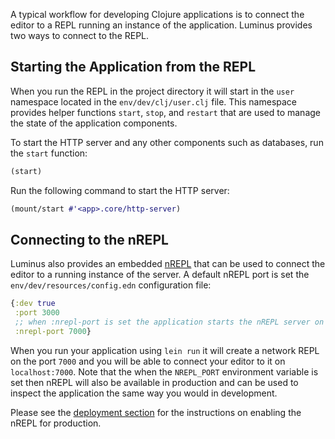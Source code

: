 A typical workflow for developing Clojure applications is to connect the editor to a REPL running an instance
of the application. Luminus provides two ways to connect to the REPL.

## Starting the Application from the REPL

When you run the REPL in the project directory it will start in the `user` namespace located in the `env/dev/clj/user.clj` file. This namespace provides helper functions `start`, `stop`, and `restart` that are used to manage the state of the application components.

To start the HTTP server and any other components such as databases, run the `start` function:

```clojure
(start)
```

Run the following command to start the HTTP server:

```clojure
(mount/start #'<app>.core/http-server)
```

## Connecting to the nREPL

Luminus also provides an embedded [nREPL](https://github.com/clojure/tools.nrepl) that can be used to connect
the editor to a running instance of the server. A default nREPL port is set the `env/dev/resources/config.edn` configuration file:

```clojure
{:dev true
 :port 3000
 ;; when :nrepl-port is set the application starts the nREPL server on load
 :nrepl-port 7000}
```

When you run your application using `lein run` it will create a network REPL on the port `7000` and you will be
able to connect your editor to it on `localhost:7000`. Note that the when the `NREPL_PORT` environment variable is
set then nREPL will also be available in production and can be used to inspect the application the same way you would in development.

Please see the [deployment section](/docs/deployment.md#enabling_nrepl) for the instructions on enabling the nREPL for production.
